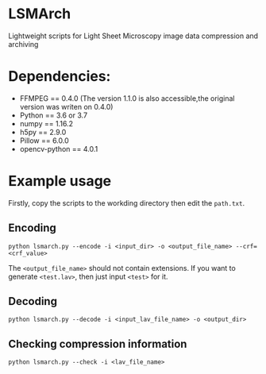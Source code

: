 # LSMArch
Lightweight scripts for Light Sheet Microscopy image data compression and archiving

# Dependencies:
* FFMPEG == 0.4.0 (The version 1.1.0 is also accessible,the original version was writen on 0.4.0)
* Python == 3.6 or 3.7
* numpy == 1.16.2
* h5py == 2.9.0
* Pillow == 6.0.0
* opencv-python == 4.0.1

# Example usage
Firstly, copy the scripts to the workding directory then edit the `path.txt`.  

## Encoding
`python lsmarch.py --encode -i <input_dir> -o <output_file_name> --crf=<crf_value>`  

The `<output_file_name>` should not contain extensions. If you want to generate `<test.lav>`, then just input `<test>` for it.
## Decoding
`python lsmarch.py --decode -i <input_lav_file_name> -o <output_dir>`

## Checking compression information
`python lsmarch.py --check -i <lav_file_name>`

# 
